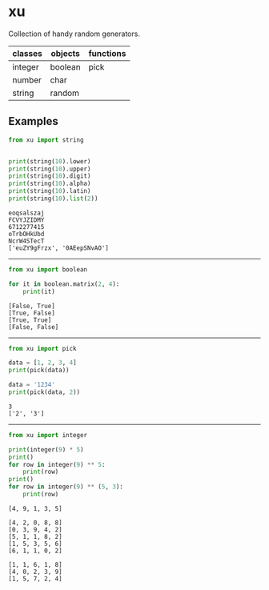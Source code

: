 # xu

Collection of handy random generators.

| classes | objects | functions |
|---------|---------|-----------|
| integer | boolean | pick      |
| number  | char    |           |
| string  | random  |           |

## Examples

```python
from xu import string


print(string(10).lower)
print(string(10).upper)
print(string(10).digit)
print(string(10).alpha)
print(string(10).latin)
print(string(10).list(2))
```

	eoqsalszaj
	FCVYJZIDMY
	6712277415
	oTrbOHkUbd
	NcrW4STecT
	['euZY9gFrzx', '0AEepSNvAO']

----

```python
from xu import boolean

for it in boolean.matrix(2, 4):
	print(it)
```

	[False, True]
	[True, False]
	[True, True]
	[False, False]

----

```python
from xu import pick

data = [1, 2, 3, 4]
print(pick(data))

data = '1234'
print(pick(data, 2))
```

	3
	['2', '3']

----

```python
from xu import integer

print(integer(9) * 5)
print()
for row in integer(9) ** 5:
	print(row)
print()
for row in integer(9) ** (5, 3):
	print(row)
```

	[4, 9, 1, 3, 5]

	[4, 2, 0, 8, 8]
	[0, 3, 9, 4, 2]
	[5, 1, 1, 8, 2]
	[1, 5, 3, 5, 6]
	[6, 1, 1, 0, 2]

	[1, 1, 6, 1, 8]
	[4, 0, 2, 3, 9]
	[1, 5, 7, 2, 4]
